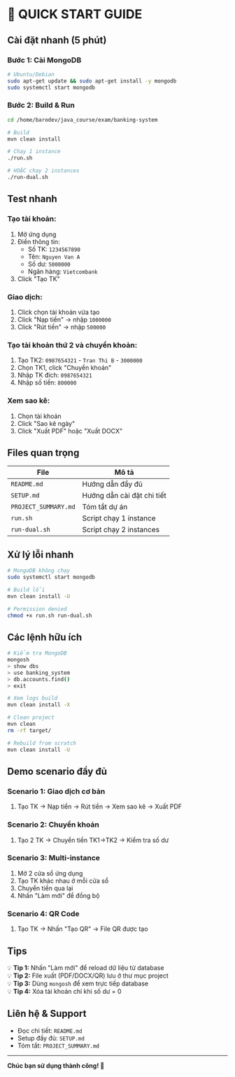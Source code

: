 # 🚀 QUICK START GUIDE

## Cài đặt nhanh (5 phút)

### Bước 1: Cài MongoDB
```bash
# Ubuntu/Debian
sudo apt-get update && sudo apt-get install -y mongodb
sudo systemctl start mongodb
```

### Bước 2: Build & Run
```bash
cd /home/barodev/java_course/exam/banking-system

# Build
mvn clean install

# Chạy 1 instance
./run.sh

# HOẶC chạy 2 instances
./run-dual.sh
```

## Test nhanh

### Tạo tài khoản:
1. Mở ứng dụng
2. Điền thông tin:
   - Số TK: `1234567890`
   - Tên: `Nguyen Van A`
   - Số dư: `5000000`
   - Ngân hàng: `Vietcombank`
3. Click "Tạo TK"

### Giao dịch:
1. Click chọn tài khoản vừa tạo
2. Click "Nạp tiền" → nhập `1000000`
3. Click "Rút tiền" → nhập `500000`

### Tạo tài khoản thứ 2 và chuyển khoản:
1. Tạo TK2: `0987654321` - `Tran Thi B` - `3000000`
2. Chọn TK1, click "Chuyển khoản"
3. Nhập TK đích: `0987654321`
4. Nhập số tiền: `800000`

### Xem sao kê:
1. Chọn tài khoản
2. Click "Sao kê ngày"
3. Click "Xuất PDF" hoặc "Xuất DOCX"

## Files quan trọng

| File | Mô tả |
|------|-------|
| `README.md` | Hướng dẫn đầy đủ |
| `SETUP.md` | Hướng dẫn cài đặt chi tiết |
| `PROJECT_SUMMARY.md` | Tóm tắt dự án |
| `run.sh` | Script chạy 1 instance |
| `run-dual.sh` | Script chạy 2 instances |

## Xử lý lỗi nhanh

```bash
# MongoDB không chạy
sudo systemctl start mongodb

# Build lỗi
mvn clean install -U

# Permission denied
chmod +x run.sh run-dual.sh
```

## Các lệnh hữu ích

```bash
# Kiểm tra MongoDB
mongosh
> show dbs
> use banking_system
> db.accounts.find()
> exit

# Xem logs build
mvn clean install -X

# Clean project
mvn clean
rm -rf target/

# Rebuild from scratch
mvn clean install -U
```

## Demo scenario đầy đủ

### Scenario 1: Giao dịch cơ bản
1. Tạo TK → Nạp tiền → Rút tiền → Xem sao kê → Xuất PDF

### Scenario 2: Chuyển khoản
1. Tạo 2 TK → Chuyển tiền TK1→TK2 → Kiểm tra số dư

### Scenario 3: Multi-instance
1. Mở 2 cửa sổ ứng dụng
2. Tạo TK khác nhau ở mỗi cửa sổ
3. Chuyển tiền qua lại
4. Nhấn "Làm mới" để đồng bộ

### Scenario 4: QR Code
1. Tạo TK → Nhấn "Tạo QR" → File QR được tạo

## Tips

💡 **Tip 1:** Nhấn "Làm mới" để reload dữ liệu từ database  
💡 **Tip 2:** File xuất (PDF/DOCX/QR) lưu ở thư mục project  
💡 **Tip 3:** Dùng `mongosh` để xem trực tiếp database  
💡 **Tip 4:** Xóa tài khoản chỉ khi số dư = 0  

## Liên hệ & Support

- Đọc chi tiết: `README.md`
- Setup đầy đủ: `SETUP.md`
- Tóm tắt: `PROJECT_SUMMARY.md`

---

**Chúc bạn sử dụng thành công! 🎉**
